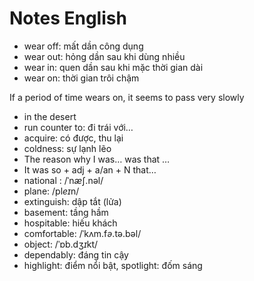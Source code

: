 # Notes English

- wear off: mất dần công dụng
- wear out: hỏng dần sau khi dùng nhiều
- wear in: quen dần sau khi mặc thời gian dài
- wear on: thời gian trôi chậm

If a period of time wears on, it seems to pass very slowly

- in the desert
- run counter to: đi trái với…
- acquire: có được, thu lại
- coldness: sự lạnh lẽo
- The reason why I was… was that …
- It was so + adj + a/an + N that…
- national : /ˈn*æ*ʃ.nəl/
- plane:  /pl*eɪ*n/
- extinguish: dập tắt (lửa)
- basement: tầng hầm
- hospitable: hiếu khách
- comfortable: /ˈkʌm.f*ə*.tə.bəl/
- object: /ˈɒb.dʒ*ɪ*kt/
- dependably: đáng tin cậy
- highlight: điểm nổi bật, spotlight: đốm sáng